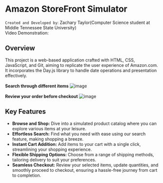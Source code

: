 # Amazon StoreFront Simulator

`Created and Developed by`: Zachary Taylor(Computer Science student at Middle Tennessee State University) <br>
Video Demonstration: 

## Overview

This project is a web-based application crafted with HTML, CSS, JavaScript, and Git, aiming to replicate the user experience of Amazon.com. It incorporates the Day.js library to handle date operations and presentation effectively.
<br>
<br>
**Search through different items**
![image](https://github.com/ZachTaylor2002/Amazon-Storefront-Simulator/assets/124469454/d6b28bac-8377-40f2-b95c-057f24449d6a)
<br>
<br>
**Review your order before checkout**
![image](https://github.com/ZachTaylor2002/Amazon-Storefront-Simulator/assets/124469454/03dce45e-b9ca-43a3-8447-b877836766f2)




## Key Features

- **Browse and Shop:** Dive into a simulated product catalog where you can explore various items at your leisure.
- **Effortless Search:** Find what you need with ease using our search feature, making shopping a breeze.
- **Instant Cart Addition:** Add items to your cart with a single click, streamlining your shopping experience.
- **Flexible Shipping Options:** Choose from a range of shipping methods, tailoring delivery to suit your preferences.
- **Seamless Checkout:** Review your selected items, update quantities, and smoothly proceed to checkout, ensuring a hassle-free journey from cart to completion.
